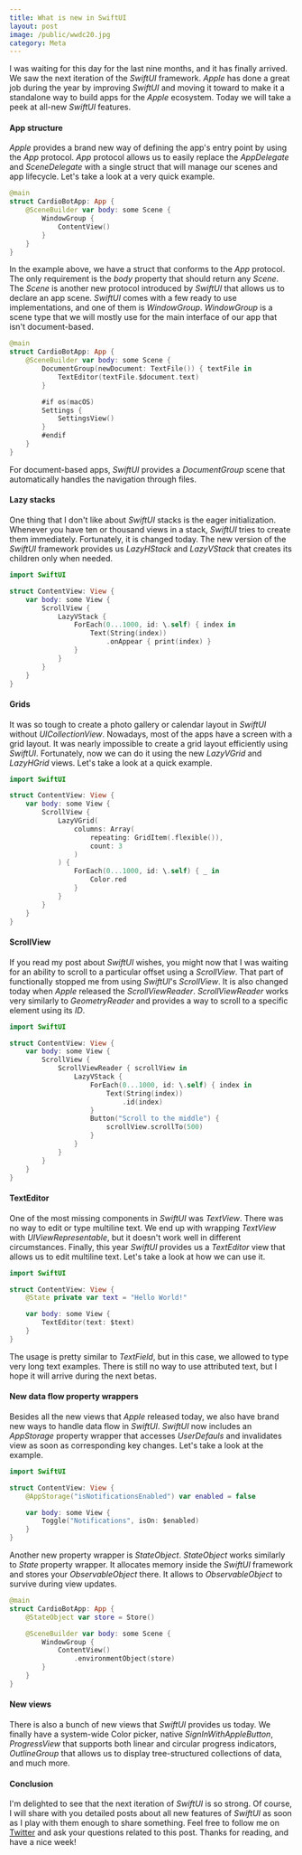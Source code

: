 ```yaml
---
title: What is new in SwiftUI
layout: post
image: /public/wwdc20.jpg
category: Meta
---
```


I was waiting for this day for the last nine months, and it has finally arrived. We saw the next iteration of the *SwiftUI* framework. *Apple* has done a great job during the year by improving *SwiftUI* and moving it toward to make it a standalone way to build apps for the *Apple* ecosystem. Today we will take a peek at all-new *SwiftUI* features.

#### App structure
*Apple* provides a brand new way of defining the app's entry point by using the *App* protocol. *App* protocol allows us to easily replace the *AppDelegate* and *SceneDelegate* with a single struct that will manage our scenes and app lifecycle. Let's take a look at a very quick example.

```swift
@main
struct CardioBotApp: App {
    @SceneBuilder var body: some Scene {
        WindowGroup {
            ContentView()
        }
    }
}
```

In the example above, we have a struct that conforms to the *App* protocol. The only requirement is the *body* property that should return any *Scene*. The *Scene* is another new protocol introduced by *SwiftUI* that allows us to declare an app scene. *SwiftUI* comes with a few ready to use implementations, and one of them is *WindowGroup*. *WindowGroup* is a scene type that we will mostly use for the main interface of our app that isn't document-based.

```swift
@main
struct CardioBotApp: App {
    @SceneBuilder var body: some Scene {
        DocumentGroup(newDocument: TextFile()) { textFile in
            TextEditor(textFile.$document.text)
        }

        #if os(macOS)
        Settings {
            SettingsView()
        }
        #endif
    }
}
```

For document-based apps, *SwiftUI* provides a *DocumentGroup* scene that automatically handles the navigation through files.

#### Lazy stacks
One thing that I don't like about *SwiftUI* stacks is the eager initialization. Whenever you have ten or thousand views in a stack, *SwiftUI* tries to create them immediately. Fortunately, it is changed today. The new version of the *SwiftUI* framework provides us *LazyHStack* and *LazyVStack* that creates its children only when needed.

```swift
import SwiftUI

struct ContentView: View {
    var body: some View {
        ScrollView {
            LazyVStack {
                ForEach(0...1000, id: \.self) { index in
                    Text(String(index))
                        .onAppear { print(index) }
                }
            }
        }
    }
}
```

#### Grids
It was so tough to create a photo gallery or calendar layout in *SwiftUI* without *UICollectionView*. Nowadays, most of the apps have a screen with a grid layout. It was nearly impossible to create a grid layout efficiently using *SwiftUI*. Fortunately, now we can do it using the new *LazyVGrid* and *LazyHGrid* views. Let's take a look at a quick example.

```swift
import SwiftUI

struct ContentView: View {
    var body: some View {
        ScrollView {
            LazyVGrid(
                columns: Array(
                    repeating: GridItem(.flexible()),
                    count: 3
                )
            ) {
                ForEach(0...1000, id: \.self) { _ in
                    Color.red
                }
            }
        }
    }
}
```

#### ScrollView
If you read my post about *SwiftUI* wishes, you might now that I was waiting for an ability to scroll to a particular offset using a *ScrollView*. That part of functionally stopped me from using *SwiftUI*'s *ScrollView*. It is also changed today when *Apple* released the *ScrollViewReader*. *ScrollViewReader* works very similarly to *GeometryReader* and provides a way to scroll to a specific element using its *ID*.

```swift
import SwiftUI

struct ContentView: View {
    var body: some View {
        ScrollView {
            ScrollViewReader { scrollView in
                LazyVStack {
                    ForEach(0...1000, id: \.self) { index in
                        Text(String(index))
                            .id(index)
                    }
                    Button("Scroll to the middle") {
                        scrollView.scrollTo(500)
                    }
                }
            }
        }
    }
}
```

#### TextEditor
One of the most missing components in *SwiftUI* was *TextView*. There was no way to edit or type multiline text. We end up with wrapping *TextView* with *UIViewRepresentable*, but it doesn't work well in different circumstances. Finally, this year *SwiftUI* provides us a *TextEditor* view that allows us to edit multiline text. Let's take a look at how we can use it.

```swift
import SwiftUI

struct ContentView: View {
    @State private var text = "Hello World!"

    var body: some View {
        TextEditor(text: $text)
    }
}
```

The usage is pretty similar to *TextField*, but in this case, we allowed to type very long text examples. There is still no way to use attributed text, but I hope it will arrive during the next betas.

#### New data flow property wrappers
Besides all the new views that *Apple* released today, we also have brand new ways to handle data flow in *SwiftUI*. *SwiftUI* now includes an *AppStorage* property wrapper that accesses *UserDefauls* and invalidates view as soon as corresponding key changes. Let's take a look at the example.

```swift
import SwiftUI

struct ContentView: View {
    @AppStorage("isNotificationsEnabled") var enabled = false

    var body: some View {
        Toggle("Notifications", isOn: $enabled)
    }
}
```

Another new property wrapper is *StateObject*. *StateObject* works similarly to *State* property wrapper. It allocates memory inside the *SwiftUI* framework and stores your *ObservableObject* there. It allows to *ObservableObject* to survive during view updates.

```swift
@main
struct CardioBotApp: App {
    @StateObject var store = Store()

    @SceneBuilder var body: some Scene {
        WindowGroup {
            ContentView()
                .environmentObject(store)
        }
    }
}
```

#### New views
There is also a bunch of new views that *SwiftUI* provides us today. We finally have a system-wide Color picker, native *SignInWithAppleButton*, *ProgressView* that supports both linear and circular progress indicators, *OutlineGroup* that allows us to display tree-structured collections of data,  and much more.

#### Conclusion
I'm delighted to see that the next iteration of *SwiftUI* is so strong. Of course, I will share with you detailed posts about all new features of *SwiftUI* as soon as I play with them enough to share something. Feel free to follow me on [Twitter](https://twitter.com/mecid) and ask your questions related to this post. Thanks for reading, and have a nice week!
